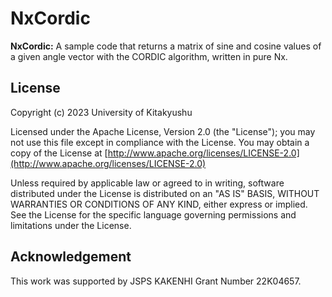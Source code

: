 # NxCordic

<!-- MODULEDOC -->
**NxCordic:** A sample code that returns a matrix of sine and cosine values of a given angle vector with the CORDIC algorithm, written in pure Nx.
<!-- MODULEDOC -->

## License

Copyright (c) 2023 University of Kitakyushu

Licensed under the Apache License, Version 2.0 (the "License");
you may not use this file except in compliance with the License.
You may obtain a copy of the License at [http://www.apache.org/licenses/LICENSE-2.0](http://www.apache.org/licenses/LICENSE-2.0)

Unless required by applicable law or agreed to in writing, software
distributed under the License is distributed on an "AS IS" BASIS,
WITHOUT WARRANTIES OR CONDITIONS OF ANY KIND, either express or implied.
See the License for the specific language governing permissions and
limitations under the License.

## Acknowledgement

This work was supported by JSPS KAKENHI Grant Number 22K04657.

